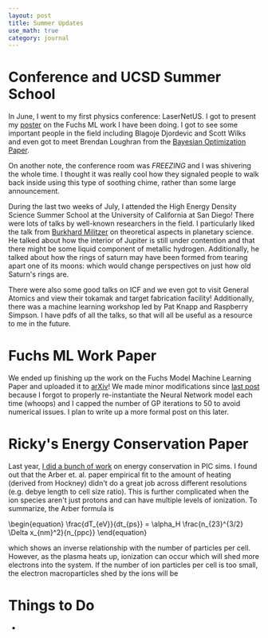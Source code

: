```yaml
---
layout: post
title: Summer Updates
use_math: true
category: journal
---
```

# Conference and UCSD Summer School
In June, I went to my first physics conference: LaserNetUS. I got to present my [poster](https://ronak-n-desai.github.io/images/LaserNet23_Poster.pdf) on the Fuchs ML work I have been doing. I got to see some important people in the field including Blagoje Djordevic and Scott Wilks and even got to meet Brendan Loughran from the [Bayesian Optimization Paper](https://www.cambridge.org/core/journals/high-power-laser-science-and-engineering/article/automated-control-and-optimization-of-laserdriven-ion-acceleration/067E7D12CC7461E51E51B426BC7BDC40). 

On another note, the conference room was *FREEZING* and I was shivering the whole time. I thought it was really cool how they signaled people to walk back inside using this type of soothing chime, rather than some large announcement.

During the last two weeks of July, I attended the High Energy Density Science Summer School at the University of California at San Diego! There were lots of talks by well-known researchers in the field. I particularly liked the talk from [Burkhard Militzer](http://militzer.berkeley.edu/) on theoretical aspects in planetary science. He talked about how the interior of Jupiter is still under contention and that there might be some liquid component of metallic hydrogen. Additionally, he talked about how the rings of saturn may have been formed from tearing apart one of its moons: which would change perspectives on just how old Saturn's rings are.

There were also some good talks on ICF and we even got to visit General Atomics and view their tokamak and target fabrication facility! Additionally, there was a machine learning workshop led by Pat Knapp and Raspberry Simpson. I have pdfs of all the talks, so that will all be useful as a resource to me in the future.

# Fuchs ML Work Paper
We ended up finishing up the work on the Fuchs Model Machine Learning Paper and uploaded it to [arXiv](https://arxiv.org/abs/2307.16036)! We made minor modifications since [last post](https://ronak-n-desai.github.io/23sum2/) because I forgot to properly re-instantiate the Neural Network model each time (whoops) and I capped the number of GP iterations to 50 to avoid numerical issues. I plan to write up a more formal post on this later. 

# Ricky's Energy Conservation Paper
Last year, [I did a bunch of work](https://ronak-n-desai.github.io/22aut6/) on energy conservation in PIC sims. I found out that the Arber et. al. paper empirical fit to the amount of heating (derived from Hockney) didn't do a great job across different resolutions (e.g. debye length to cell size ratio). This is further complicated when the ion species aren't just protons and can have multiple levels of ionization. To summarize, the Arber formula is 

\begin{equation}
  \frac{dT_{eV}}{dt_{ps}} = \alpha_H \frac{n_{23}^{3/2} \Delta x_{nm}^2}{n_{ppc}} 
\end{equation}

which shows an inverse relationship with the number of particles per cell. However, as the plasma heats up, ionization can occur which will shed more electrons into the system. If the number of ion particles per cell is too small, the electron macroparticles shed by the ions will be
# Things to Do
- 
